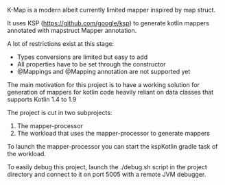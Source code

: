 K-Map is a modern albeit currently limited mapper inspired by map struct.

It uses KSP (https://github.com/google/ksp) to generate kotlin mappers annotated with mapstruct Mapper annotation.

A lot of restrictions exist at this stage:

* Types conversions are limited but easy to add
* All properties have to be set through the constructor
* @Mappings and @Mapping annotation are not supported yet

The main motivation for this project is to have a working solution for generation of mappers for kotlin code heavily reliant on data classes that supports Kotlin 1.4 to 1.9


The project is cut in two subprojects:

1. The mapper-processor
2. The workload that uses the mapper-processor to generate mappers

To launch the mapper-processor you can start the kspKotlin gradle task of the workload.

To easily debug this project, launch the ./debug.sh script in the project directory and connect to it on port 5005 with a remote JVM debugger.
